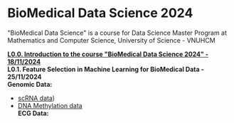 # BioMedical Data Science 2024
"BioMedical Data Science" is a course for Data Science Master Program at Mathematics and Computer Science, University of Science - VNUHCM

[**L0.0. Introduction to the course "BioMedical Data Science 2024" - 18/11/2024**](https://github.com/luuloi/BioMedical_DataScience_2024/tree/main/Lecture_0) \
**L0.1. Feature Selection in Machine Learning for BioMedical Data - 25/11/2024**\
**Genomic Data:**
- [scRNA data](https://drive.google.com/drive/folders/1EuQehUysu9yb4ppVEyuk8RfO_VHGBGRF))
- [DNA Methylation data](https://drive.google.com/file/d/12edvyl3rbU7W8y5qrqkzuEzd5KLiAQjU/view?usp=sharing) \
**ECG Data:**
